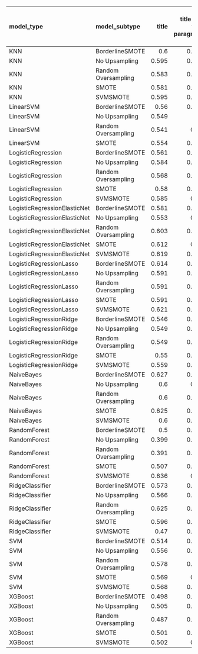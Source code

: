 | model_type                   | model_subtype       |   title |   title and first paragraph |   title and 5 sentences |   title and 10 sentences |   title and first sentence each paragraph | raw text   |
|:-----------------------------|:--------------------|--------:|----------------------------:|------------------------:|-------------------------:|------------------------------------------:|:-----------|
| KNN                          | BorderlineSMOTE     |   0.6   |                       0.435 |                   0.483 |                    0.221 |                                     0.05  | 0.577      |
| KNN                          | No Upsampling       |   0.595 |                       0.387 |                   0.575 |                    0.51  |                                     0.119 | 0.000      |
| KNN                          | Random Oversampling |   0.583 |                       0.453 |                   0.5   |                    0.51  |                                     0.119 | 0.000      |
| KNN                          | SMOTE               |   0.581 |                       0.453 |                   0.575 |                    0.106 |                                     0.05  | 0.577      |
| KNN                          | SVMSMOTE            |   0.595 |                       0.468 |                   0.5   |                    0.17  |                                     0.05  | 0.050      |
| LinearSVM                    | BorderlineSMOTE     |   0.56  |                       0.526 |                   0.586 |                    0.593 |                                     0.67  | 0.667      |
| LinearSVM                    | No Upsampling       |   0.549 |                       0.5   |                   0.586 |                    0.623 |                                     0.669 | 0.685      |
| LinearSVM                    | Random Oversampling |   0.541 |                       0.52  |                   0.574 |                    0.645 |                                     0.666 | 0.700      |
| LinearSVM                    | SMOTE               |   0.554 |                       0.524 |                   0.576 |                    0.606 |                                     0.678 | 0.665      |
| LogisticRegression           | BorderlineSMOTE     |   0.561 |                       0.516 |                   0.536 |                    0.571 |                                     0.621 | 0.645      |
| LogisticRegression           | No Upsampling       |   0.584 |                       0.529 |                   0.562 |                    0.586 |                                     0.67  | 0.703      |
| LogisticRegression           | Random Oversampling |   0.568 |                       0.531 |                   0.542 |                    0.585 |                                     0.691 | 0.722      |
| LogisticRegression           | SMOTE               |   0.58  |                       0.532 |                   0.579 |                    0.598 |                                     0.664 | 0.690      |
| LogisticRegression           | SVMSMOTE            |   0.585 |                       0.51  |                   0.575 |                    0.57  |                                     0.634 | 0.695      |
| LogisticRegressionElasticNet | BorderlineSMOTE     |   0.581 |                       0.537 |                   0.602 |                    0.586 |                                     0.597 | 0.667      |
| LogisticRegressionElasticNet | No Upsampling       |   0.553 |                       0.52  |                   0.581 |                    0.624 |                                     0.648 | 0.703      |
| LogisticRegressionElasticNet | Random Oversampling |   0.603 |                       0.542 |                   0.573 |                    0.589 |                                     0.615 | 0.703      |
| LogisticRegressionElasticNet | SMOTE               |   0.612 |                       0.54  |                   0.588 |                    0.576 |                                     0.648 | 0.695      |
| LogisticRegressionElasticNet | SVMSMOTE            |   0.619 |                       0.522 |                   0.583 |                    0.592 |                                     0.659 | 0.638      |
| LogisticRegressionLasso      | BorderlineSMOTE     |   0.614 |                       0.614 |                   0.578 |                    0.561 |                                     0.601 | 0.606      |
| LogisticRegressionLasso      | No Upsampling       |   0.591 |                       0.635 |                   0.527 |                    0.604 |                                     0.557 | 0.624      |
| LogisticRegressionLasso      | Random Oversampling |   0.591 |                       0.572 |                   0.559 |                    0.563 |                                     0.64  | 0.637      |
| LogisticRegressionLasso      | SMOTE               |   0.591 |                       0.626 |                   0.585 |                    0.569 |                                     0.588 | 0.626      |
| LogisticRegressionLasso      | SVMSMOTE            |   0.621 |                       0.615 |                   0.604 |                    0.614 |                                     0.578 | 0.619      |
| LogisticRegressionRidge      | BorderlineSMOTE     |   0.546 |                       0.515 |                   0.62  |                    0.593 |                                     0.623 | 0.669      |
| LogisticRegressionRidge      | No Upsampling       |   0.549 |                       0.507 |                   0.572 |                    0.611 |                                     0.61  | 0.631      |
| LogisticRegressionRidge      | Random Oversampling |   0.549 |                       0.535 |                   0.574 |                    0.606 |                                     0.664 | 0.672      |
| LogisticRegressionRidge      | SMOTE               |   0.55  |                       0.536 |                   0.574 |                    0.608 |                                     0.668 | 0.700      |
| LogisticRegressionRidge      | SVMSMOTE            |   0.559 |                       0.531 |                   0.567 |                    0.559 |                                     0.671 | 0.668      |
| NaiveBayes                   | BorderlineSMOTE     |   0.627 |                       0.544 |                   0.547 |                    0.586 |                                     0.624 | 0.658      |
| NaiveBayes                   | No Upsampling       |   0.6   |                       0.57  |                   0.59  |                    0.573 |                                     0.618 | 0.596      |
| NaiveBayes                   | Random Oversampling |   0.6   |                       0.564 |                   0.566 |                    0.584 |                                     0.63  | 0.594      |
| NaiveBayes                   | SMOTE               |   0.625 |                       0.535 |                   0.567 |                    0.57  |                                     0.613 | 0.594      |
| NaiveBayes                   | SVMSMOTE            |   0.6   |                       0.564 |                   0.602 |                    0.579 |                                     0.581 | 0.597      |
| RandomForest                 | BorderlineSMOTE     |   0.5   |                       0.476 |                   0.481 |                    0.484 |                                     0.7   | 0.751      |
| RandomForest                 | No Upsampling       |   0.399 |                       0.524 |                   0.57  |                    0.54  |                                     0.709 | 0.784      |
| RandomForest                 | Random Oversampling |   0.391 |                       0.591 |                   0.54  |                    0.559 |                                     0.716 | 0.624      |
| RandomForest                 | SMOTE               |   0.507 |                       0.463 |                   0.5   |                    0.51  |                                     0.674 | 0.777      |
| RandomForest                 | SVMSMOTE            |   0.636 |                       0.61  |                   0.492 |                    0.525 |                                     0.691 | 0.790      |
| RidgeClassifier              | BorderlineSMOTE     |   0.573 |                       0.504 |                   0.573 |                    0.611 |                                     0.688 | 0.713      |
| RidgeClassifier              | No Upsampling       |   0.566 |                       0.516 |                   0.554 |                    0.657 |                                     0.724 | 0.727      |
| RidgeClassifier              | Random Oversampling |   0.625 |                       0.526 |                   0.553 |                    0.609 |                                     0.733 | 0.729      |
| RidgeClassifier              | SMOTE               |   0.596 |                       0.531 |                   0.55  |                    0.643 |                                     0.714 | 0.728      |
| RidgeClassifier              | SVMSMOTE            |   0.47  |                       0.528 |                   0.554 |                    0.633 |                                     0.691 | 0.724      |
| SVM                          | BorderlineSMOTE     |   0.514 |                       0.594 |                   0.552 |                    0.556 |                                     0.648 | 0.737      |
| SVM                          | No Upsampling       |   0.556 |                       0.592 |                   0.611 |                    0.579 |                                     0.603 | 0.759      |
| SVM                          | Random Oversampling |   0.578 |                       0.636 |                   0.599 |                    0.614 |                                     0.688 | 0.714      |
| SVM                          | SMOTE               |   0.569 |                       0.65  |                   0.535 |                    0.618 |                                     0.729 | **0.794**  |
| SVM                          | SVMSMOTE            |   0.568 |                       0.581 |                   0.625 |                    0.6   |                                     0.733 | 0.732      |
| XGBoost                      | BorderlineSMOTE     |   0.498 |                       0.529 |                   0.56  |                    0.54  |                                     0.57  | 0.671      |
| XGBoost                      | No Upsampling       |   0.505 |                       0.524 |                   0.515 |                    0.547 |                                     0.591 | 0.640      |
| XGBoost                      | Random Oversampling |   0.487 |                       0.537 |                   0.528 |                    0.55  |                                     0.617 | 0.657      |
| XGBoost                      | SMOTE               |   0.501 |                       0.526 |                   0.535 |                    0.521 |                                     0.601 | 0.622      |
| XGBoost                      | SVMSMOTE            |   0.502 |                       0.51  |                   0.493 |                    0.526 |                                     0.591 | 0.656      |